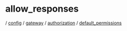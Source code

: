 # allow_responses

/ [config](/ref/config/index.md) / [gateway](/ref/config/config/gateway/index.md) / [authorization](/ref/config/config/gateway/authorization/index.md) / [default_permissions](/ref/config/config/gateway/authorization/default_permissions/index.md)
